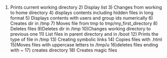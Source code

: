 1) Prints current working directory 2) Display list 3) Changes from working to home directory 4) displays contents including hidden files in long format 5) Displays contents with users and group ids numerically 6) Creates dir in /tmp 7) Moves file from tmp to tmp/my_first_directory 8) Deletes files 9)Deletes dir in /tmp 10)Changes working directory to previous one 11) List files in parent directory and in /boot 12) Prints the type of file in /tmp 13) Creating symbolic links 14) Copies files with .html 15)Moves files with uppercase letters to /tmp/u 16)deletes files ending with ~ 17) creates directory 18) Creates magic files
